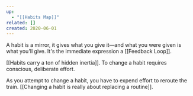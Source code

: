 ```yaml
---
up:
  - "[[Habits Map]]"
related: []
created: 2020-06-01
---
```


A habit is a mirror, it gives what you give it—and what you were given is what you'll give. It's the immediate expression a [[Feedback Loop]].

[[Habits carry a ton of hidden inertia]]. To change a habit requires conscious, deliberate effort. 

As you attempt to change a habit, you have to expend effort to reroute the train. [[Changing a habit is really about replacing a routine]].